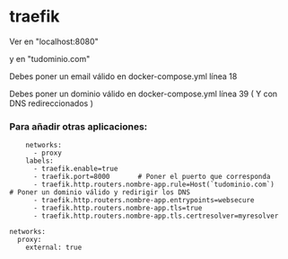 # traefik

Ver en "localhost:8080"

y en "tudominio.com"

Debes poner un email válido en docker-compose.yml línea 18

Debes poner un dominio válido en docker-compose.yml línea 39 ( Y con DNS redireccionados ) 

### Para añadir otras aplicaciones:
```
    networks:
      - proxy
    labels:
      - traefik.enable=true
      - traefik.port=8000       # Poner el puerto que corresponda 
      - traefik.http.routers.nombre-app.rule=Host(`tudominio.com`)    # Poner un dominio válido y redirigir los DNS
      - traefik.http.routers.nombre-app.entrypoints=websecure
      - traefik.http.routers.nombre-app.tls=true
      - traefik.http.routers.nombre-app.tls.certresolver=myresolver

networks:
  proxy:
    external: true
```
